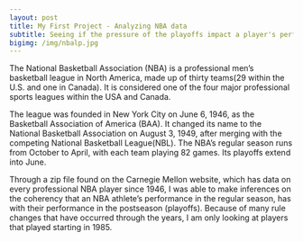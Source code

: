 ```yaml
---
layout: post
title: My First Project - Analyzing NBA data
subtitle: Seeing if the pressure of the playoffs impact a player's performance
bigimg: /img/nbalp.jpg
---
```


The National Basketball Association (NBA) is a professional men’s basketball league in North America, made up of thirty teams(29 within the U.S. and one in Canada). It is considered one of the four major professional sports leagues within the USA and Canada.

The league was founded in New York City on June 6, 1946, as the Basketball Association of America (BAA). It changed its name to the National Basketball Association on August 3, 1949, after merging with the competing National Basketball League(NBL). The NBA’s regular season runs from October to April, with each team playing 82 games. Its playoffs extend into June.

Through a zip file found on the Carnegie Mellon website, which has data on every professional NBA player since 1946, I was able to make inferences on the coherency that an NBA athlete’s performance in the regular season, has with their performance in the postseason (playoffs). Because of many rule changes that have occurred through the years, I am only looking at players that played starting in 1985.